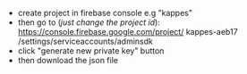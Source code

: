 <!-- sdfsdfdsf -->

- create project in firebase console e.g "kappes"
- then go to (_just change the project id_): https://console.firebase.google.com/project/  kappes-aeb17  /settings/serviceaccounts/adminsdk
- click "generate new private key" button
- then download the json file